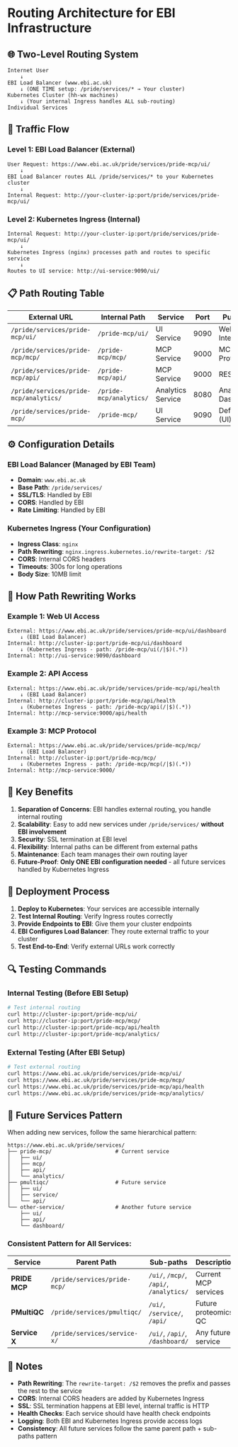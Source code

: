 # Routing Architecture for EBI Infrastructure

## 🌐 Two-Level Routing System

```
Internet User
    ↓
EBI Load Balancer (www.ebi.ac.uk)
    ↓ (ONE TIME setup: /pride/services/* → Your cluster)
Kubernetes Cluster (hh-wx machines)
    ↓ (Your internal Ingress handles ALL sub-routing)
Individual Services
```

## 🔄 Traffic Flow

### **Level 1: EBI Load Balancer (External)**
```
User Request: https://www.ebi.ac.uk/pride/services/pride-mcp/ui/
    ↓
EBI Load Balancer routes ALL /pride/services/* to your Kubernetes cluster
    ↓
Internal Request: http://your-cluster-ip:port/pride/services/pride-mcp/ui/
```

### **Level 2: Kubernetes Ingress (Internal)**
```
Internal Request: http://your-cluster-ip:port/pride/services/pride-mcp/ui/
    ↓
Kubernetes Ingress (nginx) processes path and routes to specific service
    ↓
Routes to UI service: http://ui-service:9090/ui/
```

## 📋 Path Routing Table

| External URL | Internal Path | Service | Port | Purpose |
|--------------|---------------|---------|------|---------|
| `/pride/services/pride-mcp/ui/` | `/pride-mcp/ui/` | UI Service | 9090 | Web Interface |
| `/pride/services/pride-mcp/mcp/` | `/pride-mcp/mcp/` | MCP Service | 9000 | MCP Protocol |
| `/pride/services/pride-mcp/api/` | `/pride-mcp/api/` | MCP Service | 9000 | REST API |
| `/pride/services/pride-mcp/analytics/` | `/pride-mcp/analytics/` | Analytics Service | 8080 | Analytics Dashboard |
| `/pride/services/pride-mcp/` | `/pride-mcp/` | UI Service | 9090 | Default (UI) |

## ⚙️ Configuration Details

### **EBI Load Balancer (Managed by EBI Team)**
- **Domain**: `www.ebi.ac.uk`
- **Base Path**: `/pride/services/`
- **SSL/TLS**: Handled by EBI
- **CORS**: Handled by EBI
- **Rate Limiting**: Handled by EBI

### **Kubernetes Ingress (Your Configuration)**
- **Ingress Class**: `nginx`
- **Path Rewriting**: `nginx.ingress.kubernetes.io/rewrite-target: /$2`
- **CORS**: Internal CORS headers
- **Timeouts**: 300s for long operations
- **Body Size**: 10MB limit

## 🔧 How Path Rewriting Works

### **Example 1: Web UI Access**
```
External: https://www.ebi.ac.uk/pride/services/pride-mcp/ui/dashboard
    ↓ (EBI Load Balancer)
Internal: http://cluster-ip:port/pride-mcp/ui/dashboard
    ↓ (Kubernetes Ingress - path: /pride-mcp/ui(/|$)(.*))
Internal: http://ui-service:9090/dashboard
```

### **Example 2: API Access**
```
External: https://www.ebi.ac.uk/pride/services/pride-mcp/api/health
    ↓ (EBI Load Balancer)
Internal: http://cluster-ip:port/pride-mcp/api/health
    ↓ (Kubernetes Ingress - path: /pride-mcp/api(/|$)(.*))
Internal: http://mcp-service:9000/api/health
```

### **Example 3: MCP Protocol**
```
External: https://www.ebi.ac.uk/pride/services/pride-mcp/mcp/
    ↓ (EBI Load Balancer)
Internal: http://cluster-ip:port/pride-mcp/mcp/
    ↓ (Kubernetes Ingress - path: /pride-mcp/mcp(/|$)(.*))
Internal: http://mcp-service:9000/
```

## 🎯 Key Benefits

1. **Separation of Concerns**: EBI handles external routing, you handle internal routing
2. **Scalability**: Easy to add new services under `/pride/services/` **without EBI involvement**
3. **Security**: SSL termination at EBI level
4. **Flexibility**: Internal paths can be different from external paths
5. **Maintenance**: Each team manages their own routing layer
6. **Future-Proof**: **Only ONE EBI configuration needed** - all future services handled by Kubernetes Ingress

## 🚀 Deployment Process

1. **Deploy to Kubernetes**: Your services are accessible internally
2. **Test Internal Routing**: Verify Ingress routes correctly
3. **Provide Endpoints to EBI**: Give them your cluster endpoints
4. **EBI Configures Load Balancer**: They route external traffic to your cluster
5. **Test End-to-End**: Verify external URLs work correctly

## 🔍 Testing Commands

### **Internal Testing (Before EBI Setup)**
```bash
# Test internal routing
curl http://cluster-ip:port/pride-mcp/ui/
curl http://cluster-ip:port/pride-mcp/mcp/
curl http://cluster-ip:port/pride-mcp/api/health
curl http://cluster-ip:port/pride-mcp/analytics/
```

### **External Testing (After EBI Setup)**
```bash
# Test external routing
curl https://www.ebi.ac.uk/pride/services/pride-mcp/ui/
curl https://www.ebi.ac.uk/pride/services/pride-mcp/mcp/
curl https://www.ebi.ac.uk/pride/services/pride-mcp/api/health
curl https://www.ebi.ac.uk/pride/services/pride-mcp/analytics/
```

## 🚀 Future Services Pattern

When adding new services, follow the same hierarchical pattern:

```
https://www.ebi.ac.uk/pride/services/
├── pride-mcp/                    # Current service
│   ├── ui/
│   ├── mcp/
│   ├── api/
│   └── analytics/
├── pmultiqc/                     # Future service
│   ├── ui/
│   ├── service/
│   └── api/
└── other-service/                # Another future service
    ├── ui/
    ├── api/
    └── dashboard/
```

### **Consistent Pattern for All Services:**

| Service | Parent Path | Sub-paths | Description |
|---------|-------------|-----------|-------------|
| **PRIDE MCP** | `/pride/services/pride-mcp/` | `/ui/`, `/mcp/`, `/api/`, `/analytics/` | Current MCP services |
| **PMultiQC** | `/pride/services/pmultiqc/` | `/ui/`, `/service/`, `/api/` | Future proteomics QC |
| **Service X** | `/pride/services/service-x/` | `/ui/`, `/api/`, `/dashboard/` | Any future service |

## 📝 Notes

- **Path Rewriting**: The `rewrite-target: /$2` removes the prefix and passes the rest to the service
- **CORS**: Internal CORS headers are added by Kubernetes Ingress
- **SSL**: SSL termination happens at EBI level, internal traffic is HTTP
- **Health Checks**: Each service should have health check endpoints
- **Logging**: Both EBI and Kubernetes Ingress provide access logs
- **Consistency**: All future services follow the same parent path + sub-paths pattern 